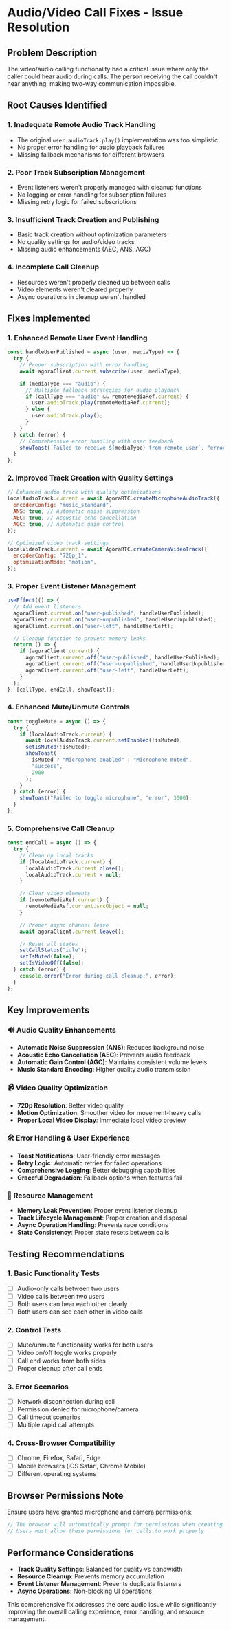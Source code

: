 # Audio/Video Call Fixes - Issue Resolution

## Problem Description

The video/audio calling functionality had a critical issue where only the caller could hear audio during calls. The person receiving the call couldn't hear anything, making two-way communication impossible.

## Root Causes Identified

### 1. **Inadequate Remote Audio Track Handling**

- The original `user.audioTrack.play()` implementation was too simplistic
- No proper error handling for audio playback failures
- Missing fallback mechanisms for different browsers

### 2. **Poor Track Subscription Management**

- Event listeners weren't properly managed with cleanup functions
- No logging or error handling for subscription failures
- Missing retry logic for failed subscriptions

### 3. **Insufficient Track Creation and Publishing**

- Basic track creation without optimization parameters
- No quality settings for audio/video tracks
- Missing audio enhancements (AEC, ANS, AGC)

### 4. **Incomplete Call Cleanup**

- Resources weren't properly cleaned up between calls
- Video elements weren't cleared properly
- Async operations in cleanup weren't handled

## Fixes Implemented

### 1. **Enhanced Remote User Event Handling**

```javascript
const handleUserPublished = async (user, mediaType) => {
  try {
    // Proper subscription with error handling
    await agoraClient.current.subscribe(user, mediaType);

    if (mediaType === "audio") {
      // Multiple fallback strategies for audio playback
      if (callType === "audio" && remoteMediaRef.current) {
        user.audioTrack.play(remoteMediaRef.current);
      } else {
        user.audioTrack.play();
      }
    }
  } catch (error) {
    // Comprehensive error handling with user feedback
    showToast(`Failed to receive ${mediaType} from remote user`, "error", 5000);
  }
};
```

### 2. **Improved Track Creation with Quality Settings**

```javascript
// Enhanced audio track with quality optimizations
localAudioTrack.current = await AgoraRTC.createMicrophoneAudioTrack({
  encoderConfig: "music_standard",
  ANS: true, // Automatic noise suppression
  AEC: true, // Acoustic echo cancellation
  AGC: true, // Automatic gain control
});

// Optimized video track settings
localVideoTrack.current = await AgoraRTC.createCameraVideoTrack({
  encoderConfig: "720p_1",
  optimizationMode: "motion",
});
```

### 3. **Proper Event Listener Management**

```javascript
useEffect(() => {
  // Add event listeners
  agoraClient.current.on("user-published", handleUserPublished);
  agoraClient.current.on("user-unpublished", handleUserUnpublished);
  agoraClient.current.on("user-left", handleUserLeft);

  // Cleanup function to prevent memory leaks
  return () => {
    if (agoraClient.current) {
      agoraClient.current.off("user-published", handleUserPublished);
      agoraClient.current.off("user-unpublished", handleUserUnpublished);
      agoraClient.current.off("user-left", handleUserLeft);
    }
  };
}, [callType, endCall, showToast]);
```

### 4. **Enhanced Mute/Unmute Controls**

```javascript
const toggleMute = async () => {
  try {
    if (localAudioTrack.current) {
      await localAudioTrack.current.setEnabled(!isMuted);
      setIsMuted(!isMuted);
      showToast(
        isMuted ? "Microphone enabled" : "Microphone muted",
        "success",
        2000
      );
    }
  } catch (error) {
    showToast("Failed to toggle microphone", "error", 3000);
  }
};
```

### 5. **Comprehensive Call Cleanup**

```javascript
const endCall = async () => {
  try {
    // Clean up local tracks
    if (localAudioTrack.current) {
      localAudioTrack.current.close();
      localAudioTrack.current = null;
    }

    // Clear video elements
    if (remoteMediaRef.current) {
      remoteMediaRef.current.srcObject = null;
    }

    // Proper async channel leave
    await agoraClient.current.leave();

    // Reset all states
    setCallStatus("idle");
    setIsMuted(false);
    setIsVideoOff(false);
  } catch (error) {
    console.error("Error during call cleanup:", error);
  }
};
```

## Key Improvements

### 🔊 **Audio Quality Enhancements**

- **Automatic Noise Suppression (ANS)**: Reduces background noise
- **Acoustic Echo Cancellation (AEC)**: Prevents audio feedback
- **Automatic Gain Control (AGC)**: Maintains consistent volume levels
- **Music Standard Encoding**: Higher quality audio transmission

### 📹 **Video Quality Optimization**

- **720p Resolution**: Better video quality
- **Motion Optimization**: Smoother video for movement-heavy calls
- **Proper Local Video Display**: Immediate local video preview

### 🛠 **Error Handling & User Experience**

- **Toast Notifications**: User-friendly error messages
- **Retry Logic**: Automatic retries for failed operations
- **Comprehensive Logging**: Better debugging capabilities
- **Graceful Degradation**: Fallback options when features fail

### 🧹 **Resource Management**

- **Memory Leak Prevention**: Proper event listener cleanup
- **Track Lifecycle Management**: Proper creation and disposal
- **Async Operation Handling**: Prevents race conditions
- **State Consistency**: Proper state resets between calls

## Testing Recommendations

### 1. **Basic Functionality Tests**

- [ ] Audio-only calls between two users
- [ ] Video calls between two users
- [ ] Both users can hear each other clearly
- [ ] Both users can see each other in video calls

### 2. **Control Tests**

- [ ] Mute/unmute functionality works for both users
- [ ] Video on/off toggle works properly
- [ ] Call end works from both sides
- [ ] Proper cleanup after call ends

### 3. **Error Scenarios**

- [ ] Network disconnection during call
- [ ] Permission denied for microphone/camera
- [ ] Call timeout scenarios
- [ ] Multiple rapid call attempts

### 4. **Cross-Browser Compatibility**

- [ ] Chrome, Firefox, Safari, Edge
- [ ] Mobile browsers (iOS Safari, Chrome Mobile)
- [ ] Different operating systems

## Browser Permissions Note

Ensure users have granted microphone and camera permissions:

```javascript
// The browser will automatically prompt for permissions when creating tracks
// Users must allow these permissions for calls to work properly
```

## Performance Considerations

- **Track Quality Settings**: Balanced for quality vs bandwidth
- **Resource Cleanup**: Prevents memory accumulation
- **Event Listener Management**: Prevents duplicate listeners
- **Async Operations**: Non-blocking UI operations

This comprehensive fix addresses the core audio issue while significantly improving the overall calling experience, error handling, and resource management.
